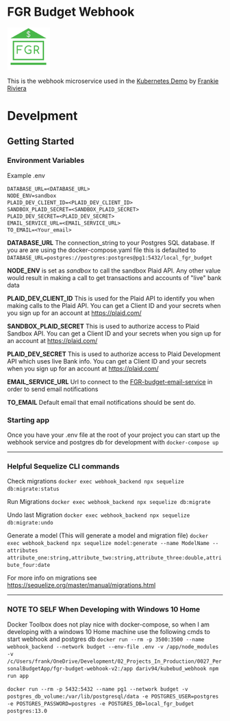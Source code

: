 
# FGR Budget Webhook

[<img src="./images/1000x1000_FGR_FINANCE.png" width="100" >](https://fgr-kubernetes-demo.northcentralus.cloudapp.azure.com)

This is the webhook microservice used in the [Kubernetes Demo](https://frankieriviera.com/portfolio/kubernetes-demo) by [Frankie Riviera](https://frankieriviera.com)


# Develpment

## Getting Started

### Environment Variables

Example .env
```
DATABASE_URL=<DATABASE_URL>
NODE_ENV=sandbox
PLAID_DEV_CLIENT_ID=<PLAID_DEV_CLIENT_ID>
SANDBOX_PLAID_SECRET=<SANDBOX_PLAID_SECRET>
PLAID_DEV_SECRET=<PLAID_DEV_SECRET>
EMAIL_SERVICE_URL=<EMAIL_SERVICE_URL>
TO_EMAIL=<Your_email>
```

**DATABASE_URL** The connection_string to your Postgres SQL database. If you are are using the docker-compose.yaml file this is defaulted to `DATABASE_URL=postgres://postgres:postgres@pg1:5432/local_fgr_budget`

**NODE_ENV** is set as *sandbox* to call the sandbox Plaid API. Any other value would result in making a call to get transactions and accounts of "live" bank data

**PLAID_DEV_CLIENT_ID** This is used for the Plaid API to identify you when making calls to the Plaid API. You can get a Client ID and your secrets when you sign up for an account at https://plaid.com/

**SANDBOX_PLAID_SECRET** This is used to authorize access to Plaid Sandbox API. You can get a Client ID and your secrets when you sign up for an account at https://plaid.com/

**PLAID_DEV_SECRET** This is used to authorize access to Plaid Development API which uses live Bank info. You can get a Client ID and your secrets when you sign up for an account at https://plaid.com/

**EMAIL_SERVICE_URL** Url to connect to the [FGR-budget-email-service](https://github.com/DaRiv94/fgr_budget_email_service) in order to send email notifications

**TO_EMAIL** Default email that email notifications should be sent do.

### Starting app
Once you have your .env file at the root of your project you can start up the webhook service and postgres db for development with 
`docker-compose up`

---

### Helpful Sequelize CLI commands

Check migrations
`docker exec webhook_backend npx sequelize db:migrate:status`

Run Migrations
`docker exec webhook_backend npx sequelize db:migrate`

Undo last Migration
`docker exec webhook_backend npx sequelize db:migrate:undo`

Generate a model (This will generate a model and migration file)
`docker exec webhook_backend npx sequelize model:generate --name ModelName --attributes attribute_one:string,attribute_two:string,attribute_three:double,attribute_four:date`

For more info on migrations see https://sequelize.org/master/manual/migrations.html






---
### NOTE TO SELF When Developing with Windows 10 Home
Docker Toolbox does not play nice with docker-compose, so when I am developing with a windows 10 Home machine use the following cmds to start webhook and postgres db
`docker run --rm -p 3500:3500 --name webhook_backend --network budget --env-file .env -v /app/node_modules  -v /c/Users/frank/OneDrive/Development/02_Projects_In_Production/0027_PersonalBudgetApp/fgr-budget-webhook-v2:/app dariv94/kubebud_webhook npm run app`

`docker run --rm -p 5432:5432 --name pg1 --network budget -v postgres_db_volume:/var/lib/postgresql/data -e POSTGRES_USER=postgres -e POSTGRES_PASSWORD=postgres -e POSTGRES_DB=local_fgr_budget postgres:13.0`